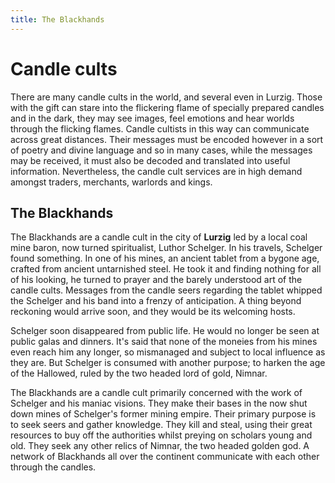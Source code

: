 ```yaml
---
title: The Blackhands
---
```


# Candle cults

There are many candle cults in the world, and several even in Lurzig. Those with the gift can stare into the flickering flame of specially prepared candles and in the dark, they may see images, feel emotions and hear worlds through the flicking flames. Candle cultists in this way can communicate across great distances. Their messages must be encoded however in a sort of poetry and divine language and so in many cases, while the messages may be received, it must also be decoded and translated into useful information. Nevertheless, the candle cult services are in high demand amongst traders, merchants, warlords and kings. 

## The Blackhands

The Blackhands are a candle cult in the city of **Lurzig** led by a local coal mine baron, now turned spiritualist, Luthor Schelger. In his travels, Schelger found something. In one of his mines, an ancient tablet from a bygone age, crafted from ancient untarnished steel. He took it and finding nothing for all of his looking, he turned to prayer and the barely understood art of the candle cults. Messages from the candle seers regarding the tablet whipped the Schelger and his band into a frenzy of anticipation. A thing beyond reckoning would arrive soon, and they would be its welcoming hosts. 

Schelger soon disappeared from public life. He would no longer be seen at public galas and dinners. It's said that none of the moneies from his mines even reach him any longer, so mismanaged and subject to local influence as they are. But Schelger is consumed with another purpose; to harken the age of the Hallowed, ruled by the two headed lord of gold, Nimnar. 

The Blackhands are a candle cult primarily concerned with the work of Schelger and his maniac visions. They make their bases in the now shut down mines of Schelger's former mining empire. Their primary purpose is to seek seers and gather knowledge. They kill and steal, using their great resources to buy off the authorities whilst preying on scholars young and old. They seek any other relics of Nimnar, the two headed golden god. A network of Blackhands all over the continent communicate with each other through the candles. 